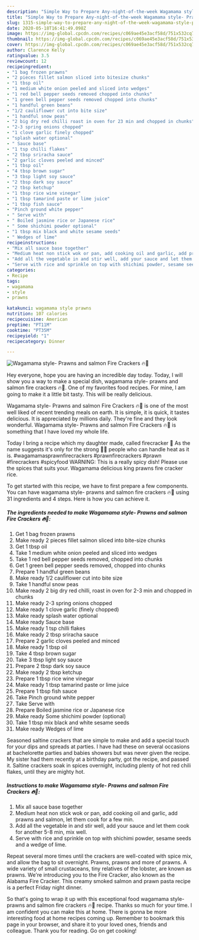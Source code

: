 ```yaml
---
description: "Simple Way to Prepare Any-night-of-the-week Wagamama style- Prawns and salmon Fire Crackers 🔥🥢"
title: "Simple Way to Prepare Any-night-of-the-week Wagamama style- Prawns and salmon Fire Crackers 🔥🥢"
slug: 1315-simple-way-to-prepare-any-night-of-the-week-wagamama-style-prawns-and-salmon-fire-crackers
date: 2020-05-18T16:41:49.098Z
image: https://img-global.cpcdn.com/recipes/c069ae45e3acf58d/751x532cq70/wagamama-style-prawns-and-salmon-fire-crackers-🔥🥢-recipe-main-photo.jpg
thumbnail: https://img-global.cpcdn.com/recipes/c069ae45e3acf58d/751x532cq70/wagamama-style-prawns-and-salmon-fire-crackers-🔥🥢-recipe-main-photo.jpg
cover: https://img-global.cpcdn.com/recipes/c069ae45e3acf58d/751x532cq70/wagamama-style-prawns-and-salmon-fire-crackers-🔥🥢-recipe-main-photo.jpg
author: Clarence Kelly
ratingvalue: 3.5
reviewcount: 12
recipeingredient:
- "1 bag frozen prawns"
- "2 pieces fillet salmon sliced into bitesize chunks"
- "1 tbsp oil"
- "1 medium white onion peeled and sliced into wedges"
- "1 red bell pepper seeds removed chopped into chunks"
- "1 green bell pepper seeds removed chopped into chunks"
- "1 handful green beans"
- "1/2 cauliflower cut into bite size"
- "1 handful snow peas"
- "2 big dry red chilli roast in oven for 23 min and chopped in chunks"
- "2-3 spring onions chopped"
- "1 clove garlic finely chopped"
- "splash water optional"
- " Sauce base"
- "1 tsp chilli flakes"
- "2 tbsp sriracha sauce"
- "2 garlic cloves peeled and minced"
- "1 tbsp oil"
- "4 tbsp brown sugar"
- "3 tbsp light soy sauce"
- "2 tbsp dark soy sauce"
- "2 tbsp ketchup"
- "1 tbsp rice wine vinegar"
- "1 tbsp tamarind paste or lime juice"
- "1 tbsp fish sauce"
- "Pinch ground white pepper"
- " Serve with"
- " Boiled jasmine rice or Japanese rice"
- " Some shichimi powder optional"
- "1 tbsp mix black and white sesame seeds"
- " Wedges of lime"
recipeinstructions:
- "Mix all sauce base together"
- "Medium heat non stick wok or pan, add cooking oil and garlic, add prawns and salmon, let them cook for a few min."
- "Add all the vegetable in and stir well, add your sauce and let them cook for another 5-8 min, mix well."
- "Serve with rice and sprinkle on top with shichimi powder, sesame seeds and a wedge of lime."
categories:
- Recipe
tags:
- wagamama
- style
- prawns

katakunci: wagamama style prawns 
nutrition: 107 calories
recipecuisine: American
preptime: "PT11M"
cooktime: "PT35M"
recipeyield: "1"
recipecategory: Dinner

---
```



![Wagamama style- Prawns and salmon Fire Crackers 🔥🥢](https://img-global.cpcdn.com/recipes/c069ae45e3acf58d/751x532cq70/wagamama-style-prawns-and-salmon-fire-crackers-🔥🥢-recipe-main-photo.jpg)

Hey everyone, hope you are having an incredible day today. Today, I will show you a way to make a special dish, wagamama style- prawns and salmon fire crackers 🔥🥢. One of my favorites food recipes. For mine, I am going to make it a little bit tasty. This will be really delicious.

Wagamama style- Prawns and salmon Fire Crackers 🔥🥢 is one of the most well liked of recent trending meals on earth. It is simple, it is quick, it tastes delicious. It is appreciated by millions daily. They're fine and they look wonderful. Wagamama style- Prawns and salmon Fire Crackers 🔥🥢 is something that I have loved my whole life.

Today I bring a recipe which my daughter made, called firecracker 🧨 As the name suggests it&#39;s only for the strong 💪🏽 people who can handle heat as it is. #wagamamasprawnfirecrackers #prawnfirecrackers #prawn #firecrackers #spicyfood WARNING: This is a really spicy dish! Please use the spices that suits your. Wagamama delicious king prawns fire cracker rice.


To get started with this recipe, we have to first prepare a few components. You can have wagamama style- prawns and salmon fire crackers 🔥🥢 using 31 ingredients and 4 steps. Here is how you can achieve it.

<!--inarticleads1-->

##### The ingredients needed to make Wagamama style- Prawns and salmon Fire Crackers 🔥🥢:

1. Get 1 bag frozen prawns
1. Make ready 2 pieces fillet salmon sliced into bite-size chunks
1. Get 1 tbsp oil
1. Take 1 medium white onion peeled and sliced into wedges
1. Take 1 red bell pepper seeds removed, chopped into chunks
1. Get 1 green bell pepper seeds removed, chopped into chunks
1. Prepare 1 handful green beans
1. Make ready 1/2 cauliflower cut into bite size
1. Take 1 handful snow peas
1. Make ready 2 big dry red chilli, roast in oven for 2-3 min and chopped in chunks
1. Make ready 2-3 spring onions chopped
1. Make ready 1 clove garlic (finely chopped)
1. Make ready splash water optional
1. Make ready  Sauce base
1. Make ready 1 tsp chilli flakes
1. Make ready 2 tbsp sriracha sauce
1. Prepare 2 garlic cloves peeled and minced
1. Make ready 1 tbsp oil
1. Take 4 tbsp brown sugar
1. Take 3 tbsp light soy sauce
1. Prepare 2 tbsp dark soy sauce
1. Make ready 2 tbsp ketchup
1. Prepare 1 tbsp rice wine vinegar
1. Make ready 1 tbsp tamarind paste or lime juice
1. Prepare 1 tbsp fish sauce
1. Take Pinch ground white pepper
1. Take  Serve with
1. Prepare  Boiled jasmine rice or Japanese rice
1. Make ready  Some shichimi powder (optional)
1. Take 1 tbsp mix black and white sesame seeds
1. Make ready  Wedges of lime


Seasoned saltine crackers that are simple to make and add a special touch for your dips and spreads at parties. I have had these on several occasions at bachelorette parties and babies showers but was never given the recipe. My sister had them recently at a birthday party, got the recipe, and passed it. Saltine crackers soak in spices overnight, including plenty of hot red chili flakes, until they are mighty hot. 

<!--inarticleads2-->

##### Instructions to make Wagamama style- Prawns and salmon Fire Crackers 🔥🥢:

1. Mix all sauce base together
1. Medium heat non stick wok or pan, add cooking oil and garlic, add prawns and salmon, let them cook for a few min.
1. Add all the vegetable in and stir well, add your sauce and let them cook for another 5-8 min, mix well.
1. Serve with rice and sprinkle on top with shichimi powder, sesame seeds and a wedge of lime.


Repeat several more times until the crackers are well-coated with spice mix, and allow the bag to sit overnight. Prawns, prawns and more of prawns. A wide variety of small crustaceans, tiny relatives of the lobster, are known as prawns. We&#39;re introducing you to the Fire Cracker, also known as the Alabama Fire Cracker. This creamy smoked salmon and prawn pasta recipe is a perfect Friday night dinner. 

So that's going to wrap it up with this exceptional food wagamama style- prawns and salmon fire crackers 🔥🥢 recipe. Thanks so much for your time. I am confident you can make this at home. There is gonna be more interesting food at home recipes coming up. Remember to bookmark this page in your browser, and share it to your loved ones, friends and colleague. Thank you for reading. Go on get cooking!
